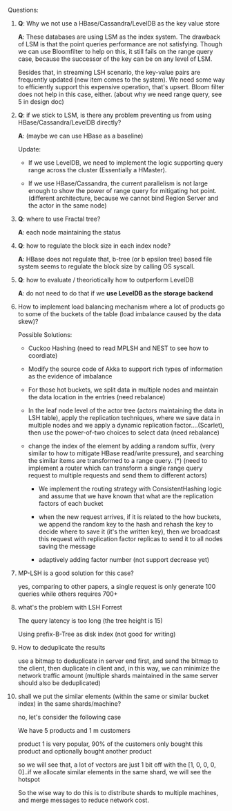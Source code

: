 Questions:

1. **Q**: Why we not use a HBase/Cassandra/LevelDB as the key value store

   **A**: These databases are using LSM as the index system. The drawback of LSM is that the point queries performance are not satisfying. Though we can use Bloomfilter to help on this, it still fails on the range query case, because the successor of the key can be on any level of LSM.
      
      Besides that, in streaming LSH scenario, the key-value pairs are frequently updated (new item comes to the system). We need some way to efficiently support this expensive operation, that's upsert. Bloom filter does not help in this case, either. (about why we need range query, see 5 in design doc)
      
2. **Q**: if we stick to LSM, is there any problem preventing us from using HBase/Cassandra/LevelDB directly?

   **A**: (maybe we can use HBase as a baseline) 
   
   Update: 
   
   * If we use LevelDB, we need to implement the logic supporting query range across the cluster (Essentially a HMaster). 

   * If we use HBase/Cassandra, the current parallelism is not large enough to show the power of range query for mitigating hot point. (different architecture, because we cannot bind Region Server and the actor in the same node)
   

3. **Q**: where to use Fractal tree?

   **A**: each node maintaining the status 
   
   
4. **Q**: how to regulate the block size in each index node?

   **A**: HBase does not regulate that, b-tree (or b epsilon tree) based file system seems to regulate the block size by calling OS syscall.
   
   
5. **Q**: how to evaluate / theoriotically how to outperform LevelDB

   **A**: do not need to do that if we **use LevelDB as the storage backend**
   
6. How to implement load balancing mechanism where a lot of products go to some of the buckets of the table (load imbalance caused by the data skew)?
   
	  Possible Solutions:
       		   
      * Cuckoo Hashing (need to read MPLSH and NEST to see how to coordiate)
       
      * Modify the source code of Akka to support rich types of information as the evidence of imbalance
       
      * For those hot buckets, we split data in multiple nodes and maintain the data location in the entries (need rebalance)
      
      * In the leaf node level of the actor tree (actors maintaining the data in LSH table), apply the replication techniques, where we save data in multiple nodes and we apply a dynamic replication factor....(Scarlet), then use the power-of-two choices to select data (need rebalance)
      
      * change the index of the element by adding a random suffix, (very similar to how to mitigate HBase read/write pressure), and searching the similar items are transformed to a range query. (*) (need to implement a router which can transform a single range query request to multiple requests and send them to different actors)
      
         * We implement the routing strategy with ConsistentHashing logic and assume that we have known that what are the replication factors of each bucket
         
         * when the new request arrives, if it is related to the how buckets, we append the random key to the hash and rehash the key to decide where to save it (it's the written key), then we broadcast this request with replication factor replicas to send it to all nodes saving the message
         
         * adaptively adding factor number (not support decrease yet) 

  
 7. MP-LSH is a good solution for this case?
 
    yes, comparing to other papers, a single request is only generate 100 queries while others requires 700+
    
 8. what's the problem with LSH Forrest
 
    The query latency is too long (the tree height is 15)
    
    Using prefix-B-Tree as disk index (not good for writing)
    
    
9. How to deduplicate the results

    use a bitmap to deduplicate in server end first, and send the bitmap to the client, then duplicate in client and, in this way, we can minimize the network traffic amount (multiple shards maintained in the same server should also be deduplicated)
     
     
10. shall we put the similar elements (within the same or similar bucket index) in the same shards/machine?

    no, let's consider the following case

	We have 5 products and 1 m customers
	
	product 1 is very popular, 90% of the customers only bought this product and optionally bought another product
	
	so we will see that, a lot of vectors are just 1 bit off with the [1, 0, 0, 0, 0]..if we allocate similar elements in the same shard, we will see the hotspot
	
	So the wise way to do this is to distribute shards to multiple machines, and merge messages to reduce network cost.